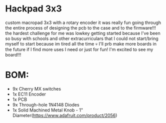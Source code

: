 # Hackpad 3x3
custom macropad 3x3 with a rotary encoder
it was really fun going through the entire process of designing the pcb to the case and to the firmware!!!
the hardest challenge for me was lowkey getting started because I've been so busy with schools and other extracurriculars that I could not start/bring myself to start because im tired all the time 💀
I'll prb make more boards in the future if I find more uses I need or just for fun! I'm excited to see my board!!!

# BOM:
- 9x Cherry MX switches
- 1x EC11 Encoder
- 1x PCB
- 9x Through-hole 1N4148 Diodes
- 1x Solid Machined Metal Knob - 1" Diameter(https://www.adafruit.com/product/2056)

